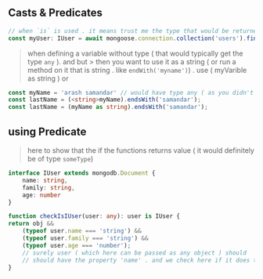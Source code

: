 ## Casts & Predicates

```typescript
// when `is` is used . it means trust me the type that would be returned is ( here `IUser` )
const myUser: IUser = await mongoose.connection.collection('users').findOne({name:'arash'}) as IUser;
```

> when defining a variable without type ( that would typically get the type `any` ). and but > then you want to use it as a string ( or run a method on it that is string . like `endWith('myname')`) . use ( myVarible as string ) or <string>

```typescript
const myName = 'arash samandar' // would have type any ( as you didn't define the type explicitly )
const lastName = (<string>myName).endsWith('samandar');
const lastName = (myName as string).endsWith('samandar');
```

## using Predicate

> here to show that the if the functions returns value ( it would definitely be of type `someType`)

```typescript
interface IUser extends mongodb.Document {
    name: string,
    family: string,
    age: number
}

function checkIsIUser(user: any): user is IUser {
return obj &&
    (typeof user.name === 'string') &&
    (typeof user.family === 'string') &&
    (typeof user.age === 'number');
    // surely user ( which here can be passed as any object ) should
    // should have the property 'name' . and we check here if it does then we say well it is of type     //our IUser 
}
```

